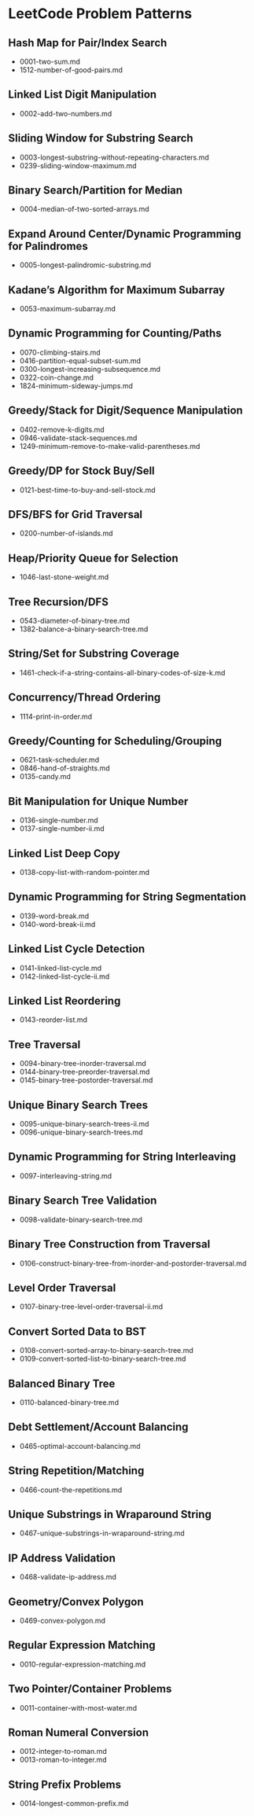 # LeetCode Problem Patterns

## Hash Map for Pair/Index Search
- 0001-two-sum.md
- 1512-number-of-good-pairs.md

## Linked List Digit Manipulation
- 0002-add-two-numbers.md

## Sliding Window for Substring Search
- 0003-longest-substring-without-repeating-characters.md
- 0239-sliding-window-maximum.md

## Binary Search/Partition for Median
- 0004-median-of-two-sorted-arrays.md

## Expand Around Center/Dynamic Programming for Palindromes
- 0005-longest-palindromic-substring.md

## Kadane’s Algorithm for Maximum Subarray
- 0053-maximum-subarray.md

## Dynamic Programming for Counting/Paths
- 0070-climbing-stairs.md
- 0416-partition-equal-subset-sum.md
- 0300-longest-increasing-subsequence.md
- 0322-coin-change.md
- 1824-minimum-sideway-jumps.md

## Greedy/Stack for Digit/Sequence Manipulation
- 0402-remove-k-digits.md
- 0946-validate-stack-sequences.md
- 1249-minimum-remove-to-make-valid-parentheses.md

## Greedy/DP for Stock Buy/Sell
- 0121-best-time-to-buy-and-sell-stock.md

## DFS/BFS for Grid Traversal
- 0200-number-of-islands.md

## Heap/Priority Queue for Selection
- 1046-last-stone-weight.md

## Tree Recursion/DFS
- 0543-diameter-of-binary-tree.md
- 1382-balance-a-binary-search-tree.md

## String/Set for Substring Coverage
- 1461-check-if-a-string-contains-all-binary-codes-of-size-k.md

## Concurrency/Thread Ordering
- 1114-print-in-order.md

## Greedy/Counting for Scheduling/Grouping
- 0621-task-scheduler.md
- 0846-hand-of-straights.md
- 0135-candy.md

## Bit Manipulation for Unique Number
- 0136-single-number.md
- 0137-single-number-ii.md

## Linked List Deep Copy
- 0138-copy-list-with-random-pointer.md

## Dynamic Programming for String Segmentation
- 0139-word-break.md
- 0140-word-break-ii.md

## Linked List Cycle Detection
- 0141-linked-list-cycle.md
- 0142-linked-list-cycle-ii.md

## Linked List Reordering
- 0143-reorder-list.md

## Tree Traversal
- 0094-binary-tree-inorder-traversal.md
- 0144-binary-tree-preorder-traversal.md
- 0145-binary-tree-postorder-traversal.md

## Unique Binary Search Trees
- 0095-unique-binary-search-trees-ii.md
- 0096-unique-binary-search-trees.md

## Dynamic Programming for String Interleaving
- 0097-interleaving-string.md

## Binary Search Tree Validation
- 0098-validate-binary-search-tree.md

## Binary Tree Construction from Traversal
- 0106-construct-binary-tree-from-inorder-and-postorder-traversal.md

## Level Order Traversal
- 0107-binary-tree-level-order-traversal-ii.md

## Convert Sorted Data to BST
- 0108-convert-sorted-array-to-binary-search-tree.md
- 0109-convert-sorted-list-to-binary-search-tree.md

## Balanced Binary Tree
- 0110-balanced-binary-tree.md

## Debt Settlement/Account Balancing
- 0465-optimal-account-balancing.md

## String Repetition/Matching
- 0466-count-the-repetitions.md

## Unique Substrings in Wraparound String
- 0467-unique-substrings-in-wraparound-string.md

## IP Address Validation
- 0468-validate-ip-address.md

## Geometry/Convex Polygon
- 0469-convex-polygon.md

## Regular Expression Matching
- 0010-regular-expression-matching.md

## Two Pointer/Container Problems
- 0011-container-with-most-water.md

## Roman Numeral Conversion
- 0012-integer-to-roman.md
- 0013-roman-to-integer.md

## String Prefix Problems
- 0014-longest-common-prefix.md
